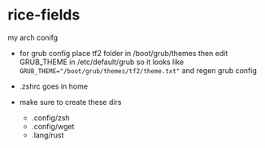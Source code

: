 # rice-fields
my arch conifg

- for grub config place tf2 folder in /boot/grub/themes then edit GRUB_THEME in /etc/default/grub so it looks like ```GRUB_THEME="/boot/grub/themes/tf2/theme.txt"``` and regen grub config

- .zshrc goes in home

- make sure to create these dirs
    - .config/zsh
    - .config/wget
    - .lang/rust
